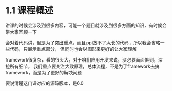 

# 1.1 课程概述


讲课的时候会涉及到很多内容，可能一个题目就涉及到很多方面的知识，有时候会带大家回顾一下


会对着代码讲，但是为了突出重点，而且ppt放不了太长的代码，所以我会省略一些代码，只展示重点部分，
但同时也会以图形来更好的让大家理解

framework很复杂，看的很头大，对于咱们应用开发来说，没必要面面俱到，深挖所有细节，
我们重点要关注大致原理，总体流程，不是为了framework去搞framework，而是为了更好的解决问题


要说清楚这门课对应的源码版本，是6.0
